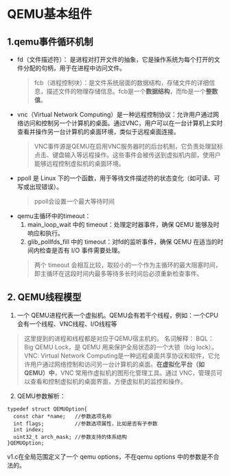 # QEMU基本组件
## 1.qemu事件循环机制
 - fd（文件描述符）：
  是进程对打开文件的抽象，它是操作系统为每个打开的文件分配的句柄，用于在进程中访问文件。
    > fcb（进程控制块）：是文件系统层面的数据结构，存储文件的详细信息，描述文件的物理存储信息。fcb是一个**数据结构**，而fb是一个**整数值**。
  - vnc（Virtual Network Computing）是一种远程控制协议：允许用户通过网络访问和控制另一个计算机的桌面。通过VNC，用户可以在一台计算机上实时查看并操作另一台计算机的桌面环境，类似于远程桌面连接。
    >VNC事件源是QEMU在启用VNC服务器时的后台机制，它负责处理鼠标点击、键盘输入等远程操作。这些事件会被传送到虚拟机内部，使用户能够远程控制虚拟机的桌面环境。
  - ppoll 是 Linux 下的一个函数，用于等待文件描述符的状态变化（如可读、可写或出现错误）。
    >ppoll会设置一个最大等待时间
  - qemu主循环中的timeout：
    1. main_loop_wait 中的 timeout：处理定时器事件，确保 QEMU 能够及时响应和执行。
    2. glib_pollfds_fill 中的 timeout：对fd的监听事件，确保 QEMU 在适当的时间内检查是否有 I/O 事件需要处理。
    > 两个 timeout 会相互比较，取较小的一个作为主循环的最大阻塞时间，即主循环在这段时间内最多等待多长时间后必须重新检查事件。
## 2. QEMU线程模型
  1. 一个 QEMU进程代表一个虚拟机。QEMU会有若干个线程，例如：一个CPU会有一个线程、VNC线程、I/O线程等
  > 这里提到的进程和线程都是对应于QEMU宿主机的。
  > 名词解释：
  > BQL： Big QEMU Lock，是 QEMU 用来保护全局状态的一个大锁（big lock）。
  > VNC: Virtual Network Computing是一种远程桌面共享协议和软件，它允许用户通过网络控制和访问另一台计算机的桌面。**在虚拟化平台（如 QEMU）中**，VNC 常用作虚拟机的图形化管理工具。通过 VNC，管理员可以查看和控制虚拟机的桌面界面，方便虚拟机的监控和操作。
  2. QEMU参数解析：
  ```
  typedef struct QEMUOption{
    const char *name;   //参数选项名称
    int flags;          //参数选项属性，比如是否有子参数
    int index;
    uint32_t arch_mask; //参数支持的体系结构
  }QEMUOption;
  ```
  v1.c在全局范围定义了一个 qemu options，不在qemu options 中的参数是不合法的。
